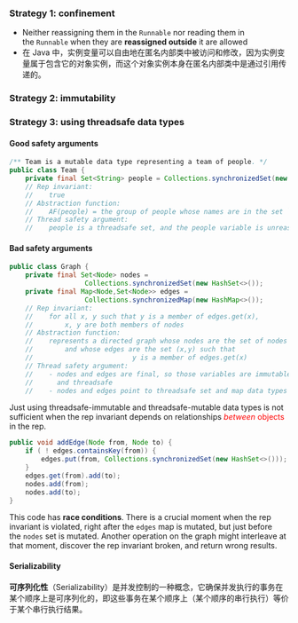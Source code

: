 ### Strategy 1: confinement
- Neither reassigning them in the `Runnable` nor reading them in the `Runnable` when they are **reassigned outside** it are allowed
- 在 Java 中，实例变量可以自由地在匿名内部类中被访问和修改，因为实例变量属于包含它的对象实例，而这个对象实例本身在匿名内部类中是通过引用传递的。

### Strategy 2: immutability

### Strategy 3: using threadsafe data types

#### Good safety arguments
```java
/** Team is a mutable data type representing a team of people. */
public class Team {
    private final Set<String> people = Collections.synchronizedSet(new HashSet<>());
    // Rep invariant:
    //    true
    // Abstraction function:
    //    AF(people) = the group of people whose names are in the set `people` 
    // Thread safety argument:
    //    people is a threadsafe set, and the people variable is unreassignable.
```

#### Bad safety arguments
```java
public class Graph {
    private final Set<Node> nodes =
                   Collections.synchronizedSet(new HashSet<>());
    private final Map<Node,Set<Node>> edges =
                   Collections.synchronizedMap(new HashMap<>());
    // Rep invariant:
    //    for all x, y such that y is a member of edges.get(x),
    //        x, y are both members of nodes
    // Abstraction function:
    //    represents a directed graph whose nodes are the set of nodes
    //        and whose edges are the set (x,y) such that
    //                         y is a member of edges.get(x)
    // Thread safety argument:
    //    - nodes and edges are final, so those variables are immutable
    //      and threadsafe
    //    - nodes and edges point to threadsafe set and map data types
```
Just using threadsafe-immutable and threadsafe-mutable data types is not sufficient when the rep invariant depends on relationships <font color="#ff0000">_between_ objects</font> in the rep.
```java
public void addEdge(Node from, Node to) {
    if ( ! edges.containsKey(from)) {
        edges.put(from, Collections.synchronizedSet(new HashSet<>()));
    }
    edges.get(from).add(to);
    nodes.add(from);
    nodes.add(to);
}
```

This code has **race conditions**. There is a crucial moment when the rep invariant is violated, right after the `edges` map is mutated, but just before the `nodes` set is mutated. Another operation on the graph might interleave at that moment, discover the rep invariant broken, and return wrong results.

#### Serializability
**可序列化性**（Serializability）是并发控制的一种概念，它确保并发执行的事务在某个顺序上是可序列化的，即这些事务在某个顺序上（某个顺序的串行执行）等价于某个串行执行结果。